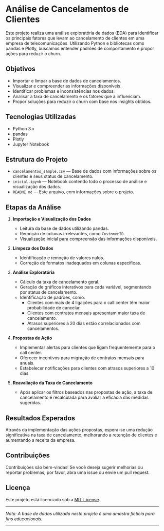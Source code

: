 # Análise de Cancelamentos de Clientes

Este projeto realiza uma análise exploratória de dados (EDA) para identificar os principais fatores que levam ao cancelamento de clientes em uma empresa de telecomunicações. Utilizando Python e bibliotecas como pandas e Plotly, buscamos entender padrões de comportamento e propor ações para reduzir o churn.

## Objetivos

- Importar e limpar a base de dados de cancelamentos.
- Visualizar e compreender as informações disponíveis.
- Identificar problemas e inconsistências nos dados.
- Analisar a taxa de cancelamento e os fatores que a influenciam.
- Propor soluções para reduzir o churn com base nos insights obtidos.

## Tecnologias Utilizadas

- Python 3.x
- pandas
- Plotly
- Jupyter Notebook

## Estrutura do Projeto

- `cancelamentos_sample.csv` — Base de dados com informações sobre os clientes e seus status de cancelamento.
- `inicial.ipynb` — Notebook contendo todo o processo de análise e visualização dos dados.
- `README.md` — Este arquivo, com informações sobre o projeto.

## Etapas da Análise

1. **Importação e Visualização dos Dados**
   - Leitura da base de dados utilizando pandas.
   - Remoção de colunas irrelevantes, como `CustomerID`.
   - Visualização inicial para compreensão das informações disponíveis.

2. **Limpeza dos Dados**
   - Identificação e remoção de valores nulos.
   - Correção de formatos inadequados em colunas específicas.

3. **Análise Exploratória**
   - Cálculo da taxa de cancelamento geral.
   - Geração de gráficos interativos para cada variável, segmentando por status de cancelamento.
   - Identificação de padrões, como:
     - Clientes com mais de 4 ligações para o call center têm maior probabilidade de cancelar.
     - Clientes com contratos mensais apresentam maior taxa de cancelamento.
     - Atrasos superiores a 20 dias estão correlacionados com cancelamentos.

4. **Propostas de Ação**
   - Implementar alertas para clientes que ligam frequentemente para o call center.
   - Oferecer incentivos para migração de contratos mensais para anuais.
   - Estabelecer notificações para clientes com atrasos superiores a 10 dias.

5. **Reavaliação da Taxa de Cancelamento**
   - Após aplicar os filtros baseados nas propostas de ação, a taxa de cancelamento é recalculada para avaliar a eficácia das medidas sugeridas.

## Resultados Esperados

Através da implementação das ações propostas, espera-se uma redução significativa na taxa de cancelamento, melhorando a retenção de clientes e aumentando a receita da empresa.

## Contribuições

Contribuições são bem-vindas! Se você deseja sugerir melhorias ou reportar problemas, por favor, abra uma issue ou envie um pull request.

## Licença

Este projeto está licenciado sob a [MIT License](LICENSE).

---

*Nota: A base de dados utilizada neste projeto é uma amostra fictícia para fins educacionais.*

---
